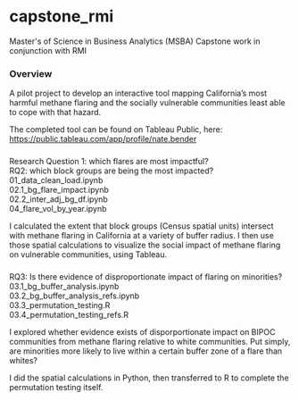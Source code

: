 # capstone_rmi
Master's of Science in Business Analytics (MSBA) Capstone work in conjunction with RMI

### Overview
A pilot project to develop an interactive tool mapping California’s most harmful methane flaring and the socially vulnerable communities least able to cope with that hazard.

The completed tool can be found on Tableau Public, here: https://public.tableau.com/app/profile/nate.bender

###
Research Question 1: which flares are most impactful?    
RQ2: which block groups are being the most impacted? 
01_data_clean_load.ipynb   
02.1_bg_flare_impact.ipynb  
02.2_inter_adj_bg_df.ipynb      
04_flare_vol_by_year.ipynb    

I calculated the extent that block groups (Census spatial units) intersect with methane flaring in California at a variety of buffer radius. I then use those spatial calculations to visualize the social impact of methane flaring on vulnerable communities, using Tableau. 

###
RQ3: Is there evidence of disproportionate impact of flaring on minorities? 
03.1_bg_buffer_analysis.ipynb     
03.2_bg_buffer_analysis_refs.ipynb    
03.3_permutation_testing.R    
03.4_permutation_testing_refs.R     

I explored whether evidence exists of disporportionate impact on BIPOC communities from methane flaring relative to white communities. Put simply, are minorities more likely to live within a certain buffer zone of a flare than whites?

I did the spatial calculations in Python, then transferred to R to complete the permutation testing itself. 


